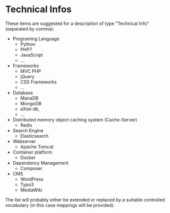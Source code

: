 # Technical Infos
These items are suggested for a description of type "Technical Info" (separated by comma):
* Programing Language
    * Python
    * PHP7
    * JavaScript
    * ...
* Frameworks
    * MVC PHP
    * jQuery
    * CSS Frameworks
    * ...
* Database
    * MariaDB
    * MongoDB
    * eXist-db,
    * ...
* Distributed memory object caching system (Cache-Server)
    * Redis
* Search Engine
    * Elasticsearch
* Webserver
    * Apache Tomcat
* Container platform
    * Docker
* Dependency Management
    * Composer
* CMS
    * WordPress
    * Typo3
    * MediaWiki

The list will probably either be extended or replaced by a suitable controlled vocabulary
(in this case mappings will be provided).
